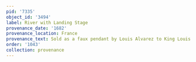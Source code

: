 ```yaml
---
pid: '7335'
object_id: '3494'
label: River with Landing Stage
provenance_date: '1682'
provenance_location: France
provenance_text: Sold as a faux pendant by Louis Alvarez to King Louis XIV
order: '1043'
collection: provenance
---
```

